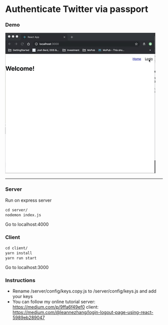 # Authenticate Twitter via passport

### Demo

![Demo](client/src/images/demo.gif)

---

### Server

Run on express server

```
cd server/
nodemon index.js
```

Go to localhost:4000

### Client

```
cd client/
yarn install
yarn run start
```

Go to localhost:3000

### Instructions

- Rename /server/config/keys.copy.js to /server/config/keys.js and add your keys
- You can follow my online tutorial
  server: https://medium.com/p/9ffa6f49ef0
  client: https://medium.com/@leannezhang/login-logout-page-using-react-5989eb289047
